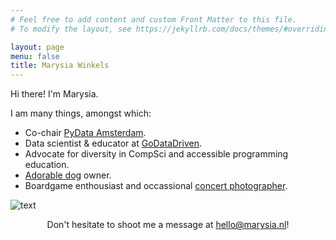 ```yaml
---
# Feel free to add content and custom Front Matter to this file.
# To modify the layout, see https://jekyllrb.com/docs/themes/#overriding-theme-defaults

layout: page
menu: false
title: Marysia Winkels
---
```



Hi there! I'm Marysia. 

I am many things, amongst which: 
* Co-chair [PyData Amsterdam](http://amsterdam.pydata.org). 
* Data scientist & educator at [GoDataDriven](https://godatadriven.com). 
* Advocate for diversity in CompSci and accessible programming education. 
* [Adorable dog](../assets/ender.jpg) owner. 
* Boardgame enthousiast and occassional [concert photographer](https://marysia.nl/photos/).

![text](../assets/vhto-marysia.jpg)

<center> Don't hesitate to shoot me a message at <a href="mailto:hello@marysia.nl">hello@marysia.nl</a>! </center>
